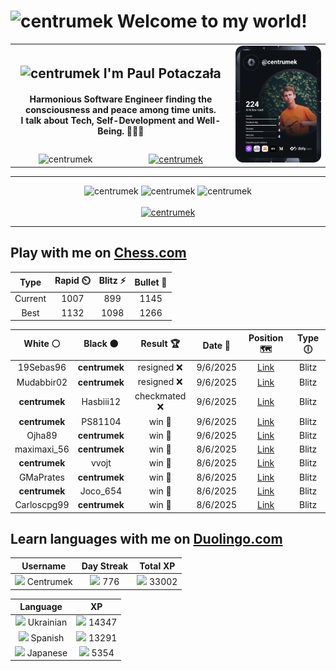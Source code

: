 <h1>
  <img
    src="https://emojis.slackmojis.com/emojis/images/1531849430/4246/blob-sunglasses.gif"
    width="30"
    alt="centrumek"
  />
  Welcome to my world!
</h1>

<table>
  <tbody>
    <tr>
      <td align="center" width="70%" colspan="2">
        <h2>
          <img
            src="https://raw.githubusercontent.com/MartinHeinz/MartinHeinz/master/wave.gif"
            width="30px"
            alt="centrumek"
          />
          I'm Paul Potaczała
        </h2>
        <h4>
          Harmonious Software Engineer finding the consciousness and peace among time units.
          <br/>
          I talk about Tech, Self-Development and Well-Being. 🌿🧘🚀
        </h4>
      </td>
      <td width="30%" rowspan="2">
        <a href="https://app.daily.dev/centrumek">
          <img
            src="./devcard.svg"
            alt="centrumek"
          />
        </a>
      </td>
    </tr>
    <tr align="center">
      <td>
        <img
          src="https://komarev.com/ghpvc/?username=centrumek&label=visitors&color=0e75b6&style=flat"
          alt="centrumek"
        >
      </td>
      <td>
        <a href="https://stackoverflow.com/users/14496012/centrumek">
          <img
            src="https://stackoverflow.com/users/flair/14496012.png?theme=dark"
            alt="centrumek"
          >
        </a>
      </td>
    </tr>
  </tbody>
</table>

---
<div align="center">
  <img 
    src="https://github-readme-stats.vercel.app/api?username=centrumek&show_icons=true&count_private=true&theme=dark&hide_border=true&hide=issues,contribs&bg_color=00000000"
    alt="centrumek"
  />
  <img
    src="https://github-readme-stats.vercel.app/api/top-langs/?username=centrumek&layout=compact&hide_border=true&theme=dark&bg_color=00000000&langs_count=6&exclude_repo=air-statistic-app"
    alt="centrumek"
  />
  <img 
    src="https://github-readme-streak-stats.herokuapp.com?user=centrumek&theme=dark&hide_border=true&background=FFFFFF00"
    alt="centrumek"
  />
  <br/>
  <br/>
  <a href="https://www.buymeacoffee.com/centrumek">
    <img
      src="https://cdn.buymeacoffee.com/buttons/v2/default-orange.png"
      height="50"
      width="210"
      alt="centrumek"
    />
  </a>
</div>

---

## Play with me on [Chess.com](https://www.chess.com/member/centrumek)

<div align="center">
<!--START_SECTION:chessStats-->
<!-- Automatically generated with https://github.com/Balastrong/chess-stats-action -->

| Type | Rapid ⏲️ | Blitz ⚡ | Bullet 🔫 |
|:---:|:---:|:---:|:---:|
| Current | 1007 | 899 | 1145 |
| Best | 1132 | 1098 | 1266 |

| White ⚪ | Black ⚫ | Result 🏆 | Date 📅 | Position 🗺️ | Type 🕕 |
|:---:|:---:|:---:|:---:|:---:|:---:|
| 19Sebas96 | **centrumek** | resigned ❌ | 9/6/2025 | <a href="http://www.ee.unb.ca/cgi-bin/tervo/fen.pl?select=4R2k/2N3pp/8/pP3p2/1bq5/7P/1P3PP1/3Q2K1 b - - 2 30">Link</a> | Blitz |
| Mudabbir02 | **centrumek** | resigned ❌ | 9/6/2025 | <a href="http://www.ee.unb.ca/cgi-bin/tervo/fen.pl?select=2kr1b2/5p2/p1pP3p/1p2N3/3P3P/2P2b1R/P4K2/RN6 b - - 0 34">Link</a> | Blitz |
| **centrumek** | Hasbiii12 | checkmated ❌ | 9/6/2025 | <a href="http://www.ee.unb.ca/cgi-bin/tervo/fen.pl?select=8/p4Rpk/7p/4B2P/1P3P2/K3P3/q7/2n5 w - - 1 34">Link</a> | Blitz |
| **centrumek** | PS81104 | win 🥇 | 9/6/2025 | <a href="http://www.ee.unb.ca/cgi-bin/tervo/fen.pl?select=5rk1/4prbp/p1p1Q1p1/Pp1p3n/3P4/2PBP3/P4PP1/R1B1K2R b KQ - 0 19">Link</a> | Blitz |
| Ojha89 | **centrumek** | win 🥇 | 9/6/2025 | <a href="http://www.ee.unb.ca/cgi-bin/tervo/fen.pl?select=6k1/1r3p2/N1Np2p1/3P4/8/P7/1qP3P1/1K2n3 w - - 0 30">Link</a> | Blitz |
| maximaxi_56 | **centrumek** | win 🥇 | 8/6/2025 | <a href="http://www.ee.unb.ca/cgi-bin/tervo/fen.pl?select=1r1k4/p1p5/3p3b/2pPpP2/Q1P5/3P4/P3R3/4K1q1 w - - 6 35">Link</a> | Blitz |
| **centrumek** | vvojt | win 🥇 | 8/6/2025 | <a href="http://www.ee.unb.ca/cgi-bin/tervo/fen.pl?select=3rq1k1/p5Qp/6p1/6n1/PP6/2B1P1P1/3N3P/R4RK1 b - - 2 32">Link</a> | Blitz |
| GMaPrates | **centrumek** | win 🥇 | 8/6/2025 | <a href="http://www.ee.unb.ca/cgi-bin/tervo/fen.pl?select=6r1/2pk3p/Q1np4/4p2p/P3P2P/2P2N2/6q1/1R2R2K w - - 2 29">Link</a> | Blitz |
| **centrumek** | Joco_654 | win 🥇 | 8/6/2025 | <a href="http://www.ee.unb.ca/cgi-bin/tervo/fen.pl?select=1rb1kb1r/p1p1pppp/2p2n2/8/3Q4/5P2/PPP3PP/RNB1K1NR w KQk - 1 8">Link</a> | Blitz |
| Carloscpg99 | **centrumek** | win 🥇 | 8/6/2025 | <a href="http://www.ee.unb.ca/cgi-bin/tervo/fen.pl?select=6K1/8/6k1/8/8/5q2/8/8 w - - 12 68">Link</a> | Blitz |

<!--END_SECTION:chessStats-->
</div>

## Learn languages with me on [Duolingo.com](https://www.duolingo.com/profile/Centrumek)

<div align="center">
<!--START_SECTION:duolingoStats-->
<!-- Automatically generated with https://github.com/centrumek/duolingo-readme-stats-->

| Username | Day Streak | Total XP |
|:---:|:---:|:---:|
| <img src="https://raw.githubusercontent.com/centrumek/duolingo-readme-stats/main/assets/duolingo.png" height="12"> Centrumek | <img src="https://raw.githubusercontent.com/centrumek/duolingo-readme-stats/main/assets/streakinactive.svg" height="12"> 776 | <img src="https://raw.githubusercontent.com/centrumek/duolingo-readme-stats/main/assets/xp.svg" height="12"> 33002 | <img src="https://raw.githubusercontent.com/centrumek/duolingo-readme-stats/main/assets/xp.svg" height="12"> 0 |

| Language | XP |
|:---:|:---:|
| <img src="https://raw.githubusercontent.com/centrumek/duolingo-readme-stats/main/assets/langs/ukrainian.svg" height="12"> Ukrainian | <img src="https://raw.githubusercontent.com/centrumek/duolingo-readme-stats/main/assets/xp.svg" height="12"> 14347 |
| <img src="https://raw.githubusercontent.com/centrumek/duolingo-readme-stats/main/assets/langs/spanish.svg" height="12"> Spanish | <img src="https://raw.githubusercontent.com/centrumek/duolingo-readme-stats/main/assets/xp.svg" height="12"> 13291 |
| <img src="https://raw.githubusercontent.com/centrumek/duolingo-readme-stats/main/assets/langs/japanese.svg" height="12"> Japanese | <img src="https://raw.githubusercontent.com/centrumek/duolingo-readme-stats/main/assets/xp.svg" height="12"> 5354 |

<!--END_SECTION:duolingoStats-->
</div>
<!--
**centrumek/centrumek** is a ✨ _special_ ✨ repository because its `README.md` (this file) appears on your GitHub profile.

Here are some ideas to get you started:

- 🔭 I’m currently working on ...
- 🌱 I’m currently learning ...
- 👯 I’m looking to collaborate on ...
- 🤔 I’m looking for help with ...
- 💬 Ask me about ...
- 📫 How to reach me: ...
- 😄 Pronouns: ...
- ⚡ Fun fact: ...
-->
